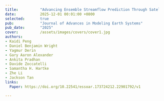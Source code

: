 ```yaml
---
title:          "Advancing Ensemble Streamflow Prediction Through Satellite-based Precipitation Product and Model Parameter Uncertainty Quantification"
date:           2025-12-01 00:01:00 +0800
selected:       true
pub:            "Journal of Advances in Modeling Earth Systems"
pub_date:       "2025"
cover:          /assets/images/covers/cover1.jpg
authors:
- Kaidi Peng
- Daniel Benjamin Wright
- Yagmur Derin
- Gary Aaron Alexander
- Ankita Pradhan
- Davide Zoccatelli
- Samantha H. Hartke
- Zhe Li
- Jackson Tan
links:
  Paper: https://doi.org/10.22541/essoar.173724212.22901792/v1

---
```

